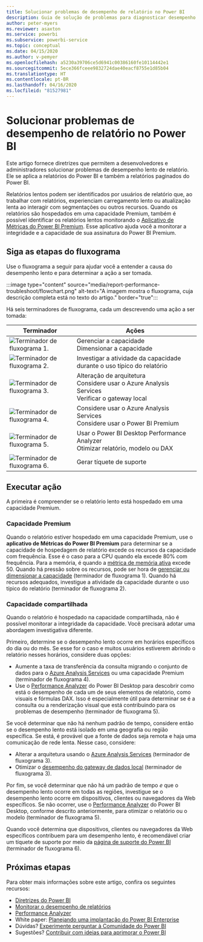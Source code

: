 ```yaml
---
title: Solucionar problemas de desempenho de relatório no Power BI
description: Guia de solução de problemas para diagnosticar desempenho lento de relatório no Power BI.
author: peter-myers
ms.reviewer: asaxton
ms.service: powerbi
ms.subservice: powerbi-service
ms.topic: conceptual
ms.date: 04/15/2020
ms.author: v-pemyer
ms.openlocfilehash: a5230a39706ce5d6941c00386160fe10114442e1
ms.sourcegitcommit: 5ece366fceee9832724dae40eacf8755e1d85b04
ms.translationtype: HT
ms.contentlocale: pt-BR
ms.lasthandoff: 04/16/2020
ms.locfileid: "81527981"
---
```

# <a name="troubleshoot-report-performance-in-power-bi"></a>Solucionar problemas de desempenho de relatório no Power BI

Este artigo fornece diretrizes que permitem a desenvolvedores e administradores solucionar problemas de desempenho lento de relatório. Ele se aplica a relatórios do Power BI e também a relatórios paginados do Power BI.

Relatórios lentos podem ser identificados por usuários de relatório que, ao trabalhar com relatórios, experienciam carregamento lento ou atualização lenta ao interagir com segmentações ou outros recursos. Quando os relatórios são hospedados em uma capacidade Premium, também é possível identificar os relatórios lentos monitorando o [Aplicativo de Métricas do Power BI Premium](../service-admin-premium-monitor-capacity.md). Esse aplicativo ajuda você a monitorar a integridade e a capacidade de sua assinatura do Power BI Premium.

## <a name="follow-flowchart-steps"></a>Siga as etapas do fluxograma

Use o fluxograma a seguir para ajudar você a entender a causa do desempenho lento e para determinar a ação a ser tomada.

:::image type="content" source="media/report-performance-troubleshoot/flowchart.png" alt-text="A imagem mostra o fluxograma, cuja descrição completa está no texto do artigo." border="true":::

Há seis terminadores de fluxograma, cada um descrevendo uma ação a ser tomada:

|Terminador|Ações|
|---------|---------|
|![Terminador de fluxograma 1.](media/common/icon-01-red-30x30.png)|Gerenciar a capacidade<br />Dimensionar a capacidade |
|![Terminador de fluxograma 2.](media/common/icon-02-red-30x30.png)|Investigar a atividade da capacidade durante o uso típico do relatório|
|![Terminador de fluxograma 3.](media/common/icon-03-red-30x30.png)|Alteração de arquitetura<br />Considere usar o Azure Analysis Services<br />Verificar o gateway local|
|![Terminador de fluxograma 4.](media/common/icon-04-red-30x30.png)|Considere usar o Azure Analysis Services<br />Considere usar o Power BI Premium|
|![Terminador de fluxograma 5.](media/common/icon-05-red-30x30.png)|Usar o Power BI Desktop Performance Analyzer<br />Otimizar relatório, modelo ou DAX|
|![Terminador de fluxograma 6.](media/common/icon-06-red-30x30.png)|Gerar tíquete de suporte|

## <a name="take-action"></a>Executar ação

A primeira é compreender se o relatório lento está hospedado em uma capacidade Premium.

### <a name="premium-capacity"></a>Capacidade Premium

Quando o relatório estiver hospedado em uma capacidade Premium, use o **aplicativo de Métricas do Power BI Premium** para determinar se a capacidade de hospedagem de relatório excede os recursos da capacidade com frequência. Esse é o caso para a CPU quando ela excede 80% com frequência. Para a memória, é quando a [métrica de memória ativa](../service-premium-metrics-app.md#the-active-memory-metric) excede 50. Quando há pressão sobre os recursos, pode ser hora de [gerenciar ou dimensionar a capacidade](../service-admin-premium-manage.md) (terminador de fluxograma 1). Quando há recursos adequados, investigue a atividade da capacidade durante o uso típico do relatório (terminador de fluxograma 2).

### <a name="shared-capacity"></a>Capacidade compartilhada

Quando o relatório é hospedado na capacidade compartilhada, não é possível monitorar a integridade da capacidade. Você precisará adotar uma abordagem investigativa diferente.

Primeiro, determine se o desempenho lento ocorre em horários específicos do dia ou do mês. Se esse for o caso e muitos usuários estiverem abrindo o relatório nesses horários, considere duas opções:

- Aumente a taxa de transferência da consulta migrando o conjunto de dados para o [Azure Analysis Services](/azure/analysis-services/analysis-services-overview) ou uma capacidade Premium (terminador de fluxograma 4).
- Use o [Performance Analyzer](../desktop-performance-analyzer.md) do Power BI Desktop para descobrir como está o desempenho de cada um de seus elementos de relatório, como visuais e fórmulas DAX. Isso é especialmente útil para determinar se é a consulta ou a renderização visual que está contribuindo para os problemas de desempenho (terminador de fluxograma 5).

Se você determinar que não há nenhum padrão de tempo, considere então se o desempenho lento está isolado em uma geografia ou região específica. Se está, é provável que a fonte de dados seja remota e haja uma comunicação de rede lenta. Nesse caso, considere:

- Alterar a arquitetura usando o [Azure Analysis Services](/azure/analysis-services/analysis-services-overview) (terminador de fluxograma 3).
- Otimizar o [desempenho do gateway de dados local](/data-integration/gateway/service-gateway-performance) (terminador de fluxograma 3).

Por fim, se você determinar que não há um padrão de tempo _e_ que o desempenho lento ocorre em todas as regiões, investigue se o desempenho lento ocorre em dispositivos, clientes ou navegadores da Web específicos. Se não ocorrer, use o [Performance Analyzer](../desktop-performance-analyzer.md) do Power BI Desktop, conforme descrito anteriormente, para otimizar o relatório ou o modelo (terminador de fluxograma 5).

Quando você determina que dispositivos, clientes ou navegadores da Web específicos contribuem para um desempenho lento, é recomendável criar um tíquete de suporte por meio da [página de suporte do Power BI](https://powerbi.microsoft.com/support/) (terminador de fluxograma 6).

## <a name="next-steps"></a>Próximas etapas

Para obter mais informações sobre este artigo, confira os seguintes recursos:

- [Diretrizes do Power BI](index.yml)
- [Monitorar o desempenho de relatórios](monitor-report-performance.md)
- [Performance Analyzer](../desktop-performance-analyzer.md)
- White paper: [Planejando uma implantação do Power BI Enterprise](https://go.microsoft.com/fwlink/?linkid=2057861)
- Dúvidas? [Experimente perguntar à Comunidade do Power BI](https://community.powerbi.com/)
- Sugestões? [Contribuir com ideias para aprimorar o Power BI](https://ideas.powerbi.com/)
